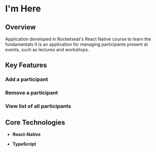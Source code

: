 # I'm Here

## Overview

Application developed in Rocketseat's React Native course to learn the fundamentals
It is an application for managing participants present at events, such as lectures and workshops.

## Key Features

### Add a participant

### Remove a participant

### View list of all participants

## Core Technologies

- **React-Native**

- **TypeScript**
